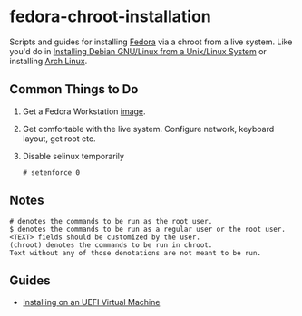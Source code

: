 # fedora-chroot-installation
Scripts and guides for installing [Fedora](getfedora.org) via a chroot from a live system. Like you'd do in [Installing Debian GNU/Linux from a Unix/Linux System](https://www.debian.org/releases/stable/amd64/apds03.html.en)
or installing [Arch Linux](https://archlinux.org).

## Common Things to Do

1. Get a Fedora Workstation [image](https://download.fedoraproject.org/pub/fedora/linux/releases/28/Workstation/x86_64/iso/Fedora-Workstation-Live-x86_64-28-1.1.iso).

2. Get comfortable with the live system. Configure network, keyboard layout, get root etc.

3. Disable selinux temporarily

       # setenforce 0

## Notes

    # denotes the commands to be run as the root user.
    $ denotes the commands to be run as a regular user or the root user.
    <TEXT> fields should be customized by the user.
    (chroot) denotes the commands to be run in chroot.
    Text without any of those denotations are not meant to be run.


## Guides
* [Installing on an UEFI Virtual Machine](docs/VM-Install.md)
